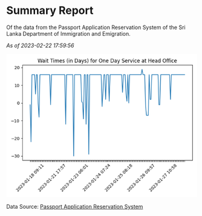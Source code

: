 # Summary Report

Of the data from the Passport Application Reservation System of the Sri Lanka Department of Immigration and Emigration.

*As of 2023-02-22 17:59:56*

![Wait Time Chart](summary.wait_time_chart.png)

Data Source: [Passport Application Reservation System](https://eservices.immigration.gov.lk:8443/appointment/pages/reservationApplication.xhtml)